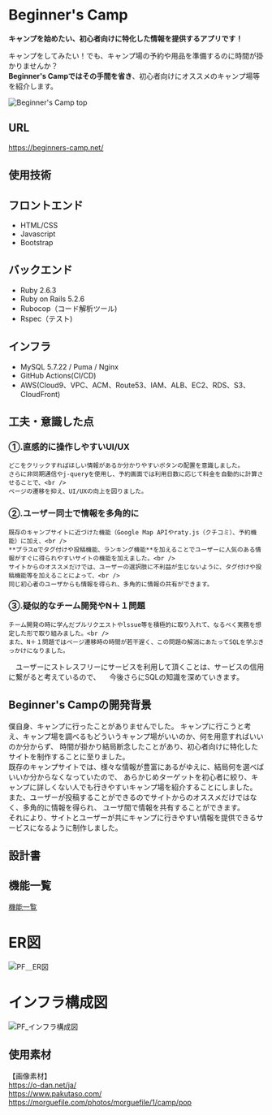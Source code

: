 
# Beginner's Camp
**キャンプを始めたい、初心者向けに特化した情報を提供するアプリです！**

キャンプをしてみたい！でも、キャンプ場の予約や用品を準備するのに時間が掛かりませんか？<br />
**Beginner's Campではその手間を省き**、初心者向けにオススメのキャンプ場等を紹介します。<br />


![Beginner's Camp top](https://user-images.githubusercontent.com/79072615/123040710-24bf4b80-d42f-11eb-9719-e5d74f7a1b10.png)

## URL
https://beginners-camp.net/

## 使用技術
 ## フロントエンド
  - HTML/CSS
  - Javascript
  - Bootstrap
 ## バックエンド
  - Ruby 2.6.3
  - Ruby on Rails 5.2.6
  - Rubocop（コード解析ツール)
  - Rspec（テスト)
 ## インフラ
  - MySQL 5.7.22 / Puma / Nginx
  - GitHub Actions(CI/CD)
  - AWS(Cloud9、VPC、ACM、Route53、IAM、ALB、EC2、RDS、S3、CloudFront)

## 工夫・意識した点

### ①.直感的に操作しやすいUI/UX
    どこをクリックすればほしい情報があるか分かりやすいボタンの配置を意識しました。
    さらに非同期通信やj-queryを使用し、予約画面では利用日数に応じて料金を自動的に計算させることで、<br />
    ページの遷移を抑え、UI/UXの向上を図りました。

### ②.ユーザー同士で情報を多角的に
    既存のキャンプサイトに近づけた機能（Google Map APIやraty.js（クチコミ）、予約機能）に加え、<br />
    **プラスαでタグ付けや投稿機能、ランキング機能**を加えることでユーザーに人気のある情報がすぐに得られやすいサイトの機能を加えました。<br />
    サイトからのオススメだけでは、ユーザーの選択肢に不利益が生じないように、タグ付けや投稿機能等を加えることによって、<br />
    同じ初心者のユーザからも情報を得られ、多角的に情報の共有ができます。

### ③.疑似的なチーム開発やN＋１問題
    チーム開発の時に学んだプルリクエストやlssue等を積極的に取り入れて、なるべく実務を想定した形で取り組みました。<br />
    また、N＋１問題ではページ遷移時の時間が若干遅く、この問題の解消にあたってSQLを学ぶきっかけになりました。
  　ユーザーにストレスフリーにサービスを利用して頂くことは、サービスの信用に繋がると考えているので、
  　今後さらにSQLの知識を深めていきます。

## Beginner's Campの開発背景
僕自身、キャンプに行ったことがありませんでした。
キャンプに行こうと考え、キャンプ場を調べるもどういうキャンプ場がいいのか、何を用意すればいいのか分からず、
時間が掛かり結局断念したことがあり、初心者向けに特化したサイトを制作することに至りました。<br />
既存のキャンプサイトでは、様々な情報が豊富にあるがゆえに、結局何を選べばいいか分からなくなっていたので、
あらかじめターゲットを初心者に絞り、キャンプに詳しくない人でも行きやすいキャンプ場を紹介することにしました。
また、ユーザーが投稿することができるのでサイトからのオススメだけではなく、多角的に情報を得られ、
ユーザ間で情報を共有することができます。<br />
それにより、サイトとユーザーが共にキャンプに行きやすい情報を提供できるサービスになるように制作しました。


## 設計書

## 機能一覧
[機能一覧](https://docs.google.com/spreadsheets/d/1OdpAQK21FwGG-HCSthLstctx_0l4XZ8ub2DcF6HWk_Q/edit#gid=0)

# ER図
![PF＿ER図](https://user-images.githubusercontent.com/79072615/122395611-1fd34580-cfb2-11eb-9452-e508cf068dea.png)

# インフラ構成図
![PF_インフラ構成図](https://user-images.githubusercontent.com/79072615/122544018-55863600-d067-11eb-813e-96ea1b9d35f9.png)

## 使用素材
【画像素材】<br />
https://o-dan.net/ja/<br />
https://www.pakutaso.com/<br />
https://morguefile.com/photos/morguefile/1/camp/pop

